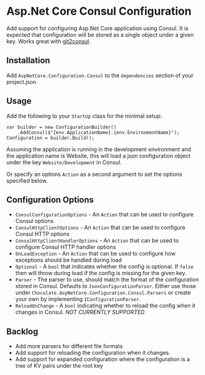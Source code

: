 # Asp.Net Core Consul Configuration

Add support for configuring Asp.Net Core application using Consul. It is expected that configuration will be stored as a single object under a given key. Works great with [git2consul](https://github.com/Cimpress-MCP/git2consul).

## Installation

Add `AspNetCore.Configuration.Consul` to the `dependencies` section of your project.json

## Usage

Add the following to your `StartUp` class for the minimal setup:

```
var builder = new ConfigurationBuilder()
    .AddConsul($"{env.ApplicationName}.{env.EnvironmentName}");
Configuration = builder.Build();
```

Assuming the application is running in the development environment and the application name is Website, this will load a json configuration object under the key `Website/Development` in Consul.

Or specify an options `Action` as a second argument to set the options specified below.

## Configuration Options
* `ConsulConfigurationOptions` - An `Action` that can be used to configure Consul options
* `ConsulHttpClientOptions` - An `Action` that can be used to configure Consul HTTP options
* `ConsulHttpClientHandlerOptions` - An `Action` that can be used to configure Consul HTTP handler options
* `OnLoadException` - An `Action` that can be used to configure how exceptions should be handled during load
* `Optional` - A `bool` that indicates whether the config is optional. If `false` then will throw during load if the config is missing for the given key.
* `Parser` - The parser to use, should match the format of the configuration stored in Consul. Defaults to `JsonConfigurationParser`. Either use those under `Chocolate.AspNetCore.Configuration.Consul.Parsers` or create your own by implementing `IConfigurationParser`.
* `ReloadOnChange` - A `bool` indicating whether to reload the config when it changes in Consul. *NOT CURRENTLY SUPPORTED*

## Backlog
* Add more parsers for different file formats
* Add support for reloading the configuration when it changes.
* Add support for expanded configuration where the configuration is a tree of KV pairs under the root key